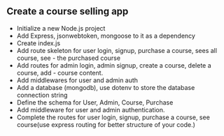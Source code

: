 ## Create a course selling app
 - Initialize a new Node.js project
 - Add Express, jsonwebtoken, mongoose to it as a dependency
 - Create index.js
 - Add route skeleton for user login, signup, purchase a course, sees all course, see  - the purchased course
 - Add routes for admin login, admin signup, create a course, delete a course, add  - course content.
 - Add middlewares for user and admin auth
 - Add a database (mongodb), use dotenv to store the database connection string
 - Define the schema for User, Admin, Course, Purchase
 - Add middleware for user and admin authentication.
 - Complete the routes for user login, signup, purchase a course, see course(use express routing for better structure of your code.)